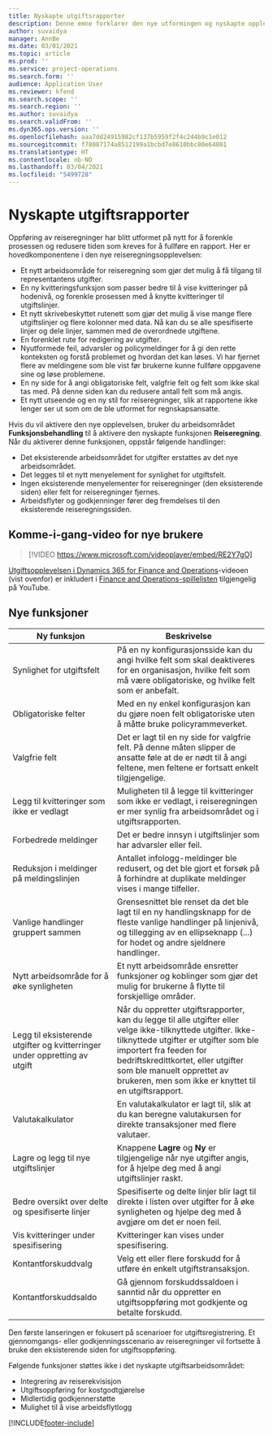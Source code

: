 ```yaml
---
title: Nyskapte utgiftsrapporter
description: Denne emne forklarer den nye utformingen og nyskapte opplevelsen for innlegging av utgiftsrapport.
author: suvaidya
manager: AnnBe
ms.date: 03/01/2021
ms.topic: article
ms.prod: ''
ms.service: project-operations
ms.search.form: ''
audience: Application User
ms.reviewer: kfend
ms.search.scope: ''
ms.search.region: ''
ms.author: suvaidya
ms.search.validFrom: ''
ms.dyn365.ops.version: ''
ms.openlocfilehash: aaa7dd24915982cf137b5959f2f4c244b9c1e012
ms.sourcegitcommit: f78087174a8512199a1bcbd7e8610bbc80e64801
ms.translationtype: HT
ms.contentlocale: nb-NO
ms.lasthandoff: 03/04/2021
ms.locfileid: "5499728"
---
```

# <a name="expense-reports-reimagined"></a>Nyskapte utgiftsrapporter

Oppføring av reiseregninger har blitt utformet på nytt for å forenkle prosessen og redusere tiden som kreves for å fullføre en rapport. Her er hovedkomponentene i den nye reiseregningsopplevelsen:

- Et nytt arbeidsområde for reiseregning som gjør det mulig å få tilgang til representantens utgifter.
- En ny kvitteringsfunksjon som passer bedre til å vise kvitteringer på hodenivå, og forenkle prosessen med å knytte kvitteringer til utgiftslinjer.
- Et nytt skrivebeskyttet rutenett som gjør det mulig å vise mange flere utgiftslinjer og flere kolonner med data. Nå kan du se alle spesifiserte linjer og dele linjer, sammen med de overordnede utgiftene.
- En forenklet rute for redigering av utgifter.
- Nyutformede feil, advarsler og policymeldinger for å gi den rette konteksten og forstå problemet og hvordan det kan løses. Vi har fjernet flere av meldingene som ble vist før brukerne kunne fullføre oppgavene sine og løse problemene.
- En ny side for å angi obligatoriske felt, valgfrie felt og felt som ikke skal tas med. På denne siden kan du redusere antall felt som må angis.
- Et nytt utseende og en ny stil for reiseregninger, slik at rapportene ikke lenger ser ut som om de ble utformet for regnskapsansatte.

Hvis du vil aktivere den nye opplevelsen, bruker du arbeidsområdet **Funksjonsbehandling** til å aktivere den nyskapte funksjonen **Reiseregning**. Når du aktiverer denne funksjonen, oppstår følgende handlinger:

- Det eksisterende arbeidsområdet for utgifter erstattes av det nye arbeidsområdet.
- Det legges til et nytt menyelement for synlighet for utgiftsfelt.
- Ingen eksisterende menyelementer for reiseregninger (den eksisterende siden) eller felt for reiseregninger fjernes.
- Arbeidsflyter og godkjenninger fører deg fremdelses til den eksisterende reiseregningssiden.

## <a name="getting-started-video-for-new-users"></a>Komme-i-gang-video for nye brukere

> [!VIDEO https://www.microsoft.com/videoplayer/embed/RE2Y7gO]

[Utgiftsopplevelsen i Dynamics 365 for Finance and Operations](https://youtu.be/Ocy-MsTvEE0)-videoen (vist ovenfor) er inkludert i [Finance and Operations-spillelisten](https://www.youtube.com/playlist?list=PLcakwueIHoT_SYfIaPGoOhloFoCXiUSyW) tilgjengelig på YouTube.

## <a name="new-features"></a>Nye funksjoner

| Ny funksjon | Beskrivelse |
|---|----|
| Synlighet for utgiftsfelt | På en ny konfigurasjonsside kan du angi hvilke felt som skal deaktiveres for en organisasjon, hvilke felt som må være obligatoriske, og hvilke felt som er anbefalt. |
| Obligatoriske felter | Med en ny enkel konfigurasjon kan du gjøre noen felt obligatoriske uten å måtte bruke policyrammeverket. |
| Valgfrie felt | Det er lagt til en ny side for valgfrie felt. På denne måten slipper de ansatte føle at de er nødt til å angi feltene, men feltene er fortsatt enkelt tilgjengelige. |
| Legg til kvitteringer som ikke er vedlagt | Muligheten til å legge til kvitteringer som ikke er vedlagt, i reiseregningen er mer synlig fra arbeidsområdet og i utgiftsrapporten. |
| Forbedrede meldinger | Det er bedre innsyn i utgiftslinjer som har advarsler eller feil. |
| Reduksjon i meldinger på meldingslinjen| Antallet infologg-meldinger ble redusert, og det ble gjort et forsøk på å forhindre at duplikate meldinger vises i mange tilfeller. |
| Vanlige handlinger gruppert sammen | Grensesnittet ble renset da det ble lagt til en ny handlingsknapp for de fleste vanlige handlinger på linjenivå, og tillegging av en ellipseknapp (...) for hodet og andre sjeldnere handlinger. |
| Nytt arbeidsområde for å øke synligheten | Et nytt arbeidsområde ensretter funksjoner og koblinger som gjør det mulig for brukerne å flytte til forskjellige områder. |
| Legg til eksisterende utgifter og kvitterringer under oppretting av utgift | Når du oppretter utgiftsrapporter, kan du legge til alle utgifter eller velge ikke-tilknyttede utgifter. Ikke-tilknyttede utgifter er utgifter som ble importert fra feeden for bedriftskredittkortet, eller utgifter som ble manuelt opprettet av brukeren, men som ikke er knyttet til en utgiftsrapport.|
| Valutakalkulator | En valutakalkulator er lagt til, slik at du kan beregne valutakursen for direkte transaksjoner med flere valutaer. |
| Lagre og legg til nye utgiftslinjer | Knappene **Lagre** og **Ny** er tilgjengelige når nye utgifter angis, for å hjelpe deg med å angi utgiftslinjer raskt. |
| Bedre oversikt over delte og spesifiserte linjer | Spesifiserte og delte linjer blir lagt til direkte i listen over utgifter for å øke synligheten og hjelpe deg med å avgjøre om det er noen feil. |
| Vis kvitteringer under spesifisering | Kvitteringer kan vises under spesifisering. |
| Kontantforskuddvalg | Velg ett eller flere forskudd for å utføre én enkelt utgiftstransaksjon. |
| Kontantforskuddsaldo | Gå gjennom forskuddssaldoen i sanntid når du oppretter en utgiftsoppføring mot godkjente og betalte forskudd. |

Den første lanseringen er fokusert på scenarioer for utgiftsregistrering. Et gjennomgangs- eller godkjenningsscenario av reiseregninger vil fortsette å bruke den eksisterende siden for utgiftsoppføring.

Følgende funksjoner støttes ikke i det nyskapte utgiftsarbeidsområdet:

- Integrering av reiserekvisisjon
- Utgiftsoppføring for kostgodtgjørelse
- Midlertidig godkjennerstøtte
- Mulighet til å vise arbeidsflytlogg


[!INCLUDE[footer-include](../includes/footer-banner.md)]
